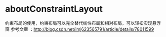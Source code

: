 # aboutConstraintLayout
约束布局的使用，约束布局可以完全替代线性布局和相对布局，可以轻松实现悬浮窗
   参考文章 ：http://blog.csdn.net/lmj623565791/article/details/78011599
